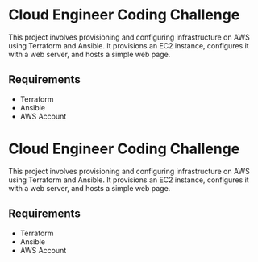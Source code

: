 # Cloud Engineer Coding Challenge

This project involves provisioning and configuring infrastructure on AWS using Terraform and Ansible. It provisions an EC2 instance, configures it with a web server, and hosts a simple web page.

## Requirements
- Terraform
- Ansible
- AWS Account
# Cloud Engineer Coding Challenge

This project involves provisioning and configuring infrastructure on AWS using Terraform and Ansible. It provisions an EC2 instance, configures it with a web server, and hosts a simple web page.

## Requirements
- Terraform
- Ansible
- AWS Account

